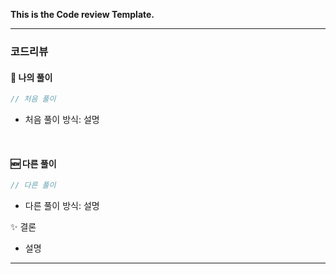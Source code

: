 **This is the Code review Template.**

---

### 코드리뷰

#### 🤔 나의 풀이

```js
// 처음 풀이
```

- 처음 풀이 방식: 설명

<br>

#### 🆕 다른 풀이

```js
// 다른 풀이
```

- 다른 풀이 방식: 설명

✨ 결론

- 설명

---
